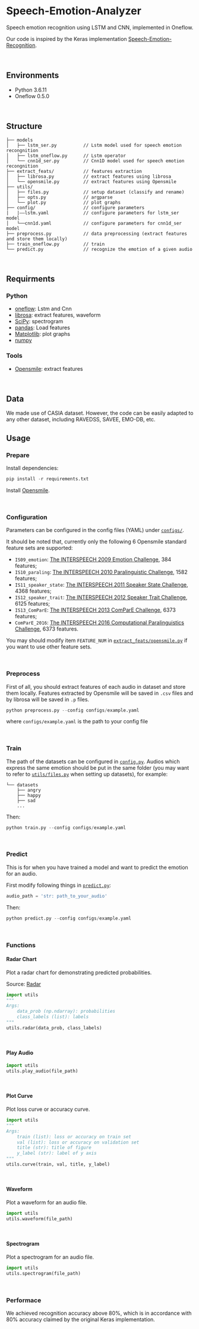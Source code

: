 # Speech-Emotion-Analyzer

Speech emotion recognition using LSTM and CNN, implemented in Oneflow.

Our code is inspired by the Keras implementation [Speech-Emotion-Recognition](https://github.com/Renovamen/Speech-Emotion-Recognition).

&nbsp;

## Environments

- Python 3.6.11
- Oneflow 0.5.0

&nbsp;

## Structure

```
├── models
│   ├── lstm_ser.py          // Lstm model used for speech emotion recongnition
│   ├── lstm_oneflow.py      // Lstm operator
│   └── cnn1d_ser.py         // Cnn1D model used for speech emotion recongnition
├── extract_feats/           // features extraction
│   ├── librosa.py           // extract features using librosa
│   └── opensmile.py         // extract features using Opensmile
├── utils/
│   ├── files.py             // setup dataset (classify and rename)
│   ├── opts.py              // argparse
│   └── plot.py              // plot graphs
├── config/                  // configure parameters
|   |——lstm.yaml             // configure parameters for lstm_ser model
│   └──cnn1d.yaml            // configure parameters for cnn1d_ser model
├── preprocess.py            // data preprocessing (extract features and store them locally)
├── train_oneflow.py         // train
└── predict.py               // recognize the emotion of a given audio

```

&nbsp;

## Requirments

### Python
- [oneflow](https://github.com/Oneflow-Inc): Lstm and Cnn
- [librosa](https://github.com/librosa/librosa): extract features, waveform
- [SciPy](https://github.com/scipy/scipy): spectrogram
- [pandas](https://github.com/pandas-dev/pandas): Load features
- [Matplotlib](https://github.com/matplotlib/matplotlib): plot graphs
- [numpy](github.com/numpy/numpy)

### Tools

- [Opensmile](https://github.com/naxingyu/opensmile): extract features

&nbsp;

## Data

We made use of CASIA dataset. However, the code can be easily adapted to any other dataset, including RAVEDSS, SAVEE, EMO-DB, etc.
&nbsp;

## Usage

### Prepare

Install dependencies:

```python
pip install -r requirements.txt
```

Install [Opensmile](https://github.com/naxingyu/opensmile).

&nbsp;

### Configuration

Parameters can be configured in the config files (YAML) under [`configs/`](https://github.com/yingzhao27/Speech-Emotion-Analyzer-with-oneflow/tree/main/configs).

It should be noted that, currently only the following 6 Opensmile standard feature sets are supported:

- `IS09_emotion`: [The INTERSPEECH 2009 Emotion Challenge](http://mediatum.ub.tum.de/doc/980035/292947.pdf), 384 features;
- `IS10_paraling`: [The INTERSPEECH 2010 Paralinguistic Challenge](https://sail.usc.edu/publications/files/schuller2010_interspeech.pdf), 1582 features;
- `IS11_speaker_state`: [The INTERSPEECH 2011 Speaker State Challenge](https://www.phonetik.uni-muenchen.de/forschung/publikationen/Schuller-IS2011.pdf), 4368 features;
- `IS12_speaker_trait`: [The INTERSPEECH 2012 Speaker Trait Challenge](http://www5.informatik.uni-erlangen.de/Forschung/Publikationen/2012/Schuller12-TI2.pdf), 6125 features;
- `IS13_ComParE`: [The INTERSPEECH 2013 ComParE Challenge](http://www.dcs.gla.ac.uk/~vincia/papers/compare.pdf), 6373 features;
- `ComParE_2016`: [The INTERSPEECH 2016 Computational Paralinguistics Challenge](http://www.tangsoo.de/documents/Publications/Schuller16-TI2.pdf), 6373 features.

You may should modify item `FEATURE_NUM` in [`extract_feats/opensmile.py`](extract_feats/opensmile.py) if you want to use other feature sets.

&nbsp;

### Preprocess

First of all, you should extract features of each audio in dataset and store them locally. Features extracted by Opensmile will be saved in `.csv` files and by librosa will be saved in `.p` files.

```python
python preprocess.py --config configs/example.yaml
```

where `configs/example.yaml` is the path to your config file

&nbsp;

### Train

The path of the datasets can be configured in [`config.py`](config.py). Audios which express the same emotion should be put in the same folder (you may want to refer to [`utils/files.py`](utils/files.py) when setting up datasets), for example:

```
└── datasets
    ├── angry
    ├── happy
    ├── sad
    ...
```

Then:

```python
python train.py --config configs/example.yaml
```

&nbsp;

### Predict

This is for when you have trained a model and want to predict the emotion for an audio.

First modify following things in [`predict.py`](predict.py):

```python
audio_path = 'str: path_to_your_audio'
```

Then:

```python
python predict.py --config configs/example.yaml
```

&nbsp;

### Functions

#### Radar Chart

Plot a radar chart for demonstrating predicted probabilities.

Source: [Radar](https://github.com/Zhaofan-Su/SpeechEmotionRecognition/blob/master/leidatu.py)

```python
import utils
"""
Args:
    data_prob (np.ndarray): probabilities
    class_labels (list): labels
"""
utils.radar(data_prob, class_labels)
```

&nbsp;

#### Play Audio

```python
import utils
utils.play_audio(file_path)
```

&nbsp;

#### Plot Curve

Plot loss curve or accuracy curve.

```python
import utils
"""
Args:
    train (list): loss or accuracy on train set
    val (list): loss or accuracy on validation set
    title (str): title of figure
    y_label (str): label of y axis
"""
utils.curve(train, val, title, y_label)
```

&nbsp;

#### Waveform

Plot a waveform for an audio file.

```python
import utils
utils.waveform(file_path)
```

&nbsp;

#### Spectrogram

Plot a spectrogram for an audio file.

```python
import utils
utils.spectrogram(file_path)
```

&nbsp;

### Performace
We achieved recognition accuracy above 80%, which is in accordance with 80% accuracy claimed by the original Keras implementation.
